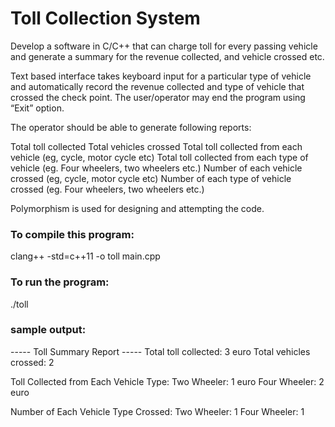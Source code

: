 # Toll Collection System

Develop a software in C/C++ that can charge toll for every passing vehicle and generate a summary for the revenue collected, and vehicle crossed etc. 

Text based interface takes keyboard input for a particular type of vehicle and automatically record the revenue collected and type of vehicle that crossed the check point. The user/operator may end the program using “Exit” option.

The operator should be able to generate following reports:

Total toll collected
Total vehicles crossed
Total toll collected from each vehicle (eg, cycle, motor cycle etc)
Total toll collected from each type of vehicle (eg. Four wheelers, two wheelers etc.) Number of each vehicle crossed (eg, cycle, motor cycle etc)
Number of each type of vehicle crossed (eg. Four wheelers, two wheelers etc.)


Polymorphism is used for designing and attempting the code.

### To compile this program:

clang++ -std=c++11 -o toll main.cpp

### To run the program:
./toll

### sample output:
----- Toll Summary Report -----
Total toll collected: 3 euro
Total vehicles crossed: 2

Toll Collected from Each Vehicle Type:
Two Wheeler: 1 euro
Four Wheeler: 2 euro

Number of Each Vehicle Type Crossed:
Two Wheeler: 1
Four Wheeler: 1

